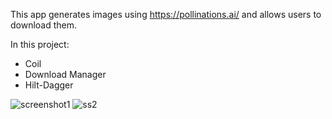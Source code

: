 
This app generates images using https://pollinations.ai/ and allows users to download them.

In this project:
- Coil
- Download Manager
- Hilt-Dagger

  

![screenshot1](https://github.com/user-attachments/assets/1e70595a-4add-4229-b658-749ed315c603)
![ss2](https://github.com/user-attachments/assets/50e1ce12-21d1-499d-baee-a171b178a67c)
